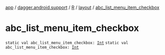 [app](../../../index.md) / [dagger.android.support](../../index.md) / [R](../index.md) / [layout](index.md) / [abc_list_menu_item_checkbox](./abc_list_menu_item_checkbox.md)

# abc_list_menu_item_checkbox

`static val abc_list_menu_item_checkbox: `[`Int`](https://kotlinlang.org/api/latest/jvm/stdlib/kotlin/-int/index.html)
`static val abc_list_menu_item_checkbox: `[`Int`](https://kotlinlang.org/api/latest/jvm/stdlib/kotlin/-int/index.html)
